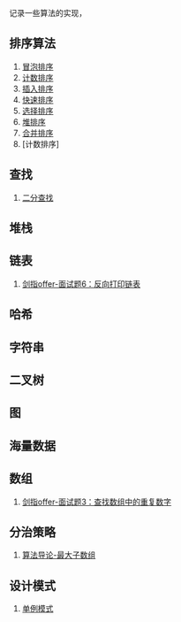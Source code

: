 记录一些算法的实现，
## 排序算法
1. [冒泡排序](./sort/bubbleSort.go)
2. [计数排序](./sort/countSort.go)
3. [插入排序](./sort/insertionSort.go)
4. [快速排序](./sort/quickSort.go)
5. [选择排序](./sort/selectionSort.go)
6. [堆排序](./sort/heapSort.go)
7. [合并排序](./sort/mergeSort.go)
8. [计数排序]
## 查找
1. [二分查找](./search/binarySearch.go)
## 堆栈
## 链表
1. [剑指offer-面试题6：反向打印链表](./list/printListNodeReverse.go)
## 哈希
## 字符串
## 二叉树
## 图
## 海量数据
## 数组
1. [剑指offer-面试题3：查找数组中的重复数字](./array/findRepeatedNumber.go)
## 分治策略
1. [算法导论-最大子数组](./divideAndConquer/findMaximumSubArray.go)
## 设计模式
1. [单例模式](./designPattern/singleton.go)